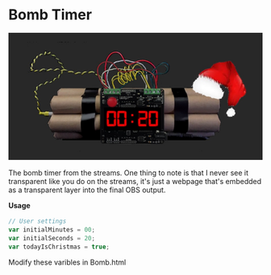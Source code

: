 # Bomb Timer

![Screenshot](Screenshot.jpg)

The bomb timer from the streams. One thing to note is that I never see it transparent like you do on the streams, 
it's just a webpage that's embedded as a transparent layer into the final OBS output.

**Usage**

```js
// User settings
var initialMinutes = 00;
var initialSeconds = 20;
var todayIsChristmas = true;
```

Modify these varibles in Bomb.html